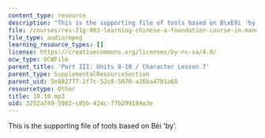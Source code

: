 ```yaml
---
content_type: resource
description: "This is the supporting file of tools based on B\xE8i 'by'."
file: /courses/res-21g-003-learning-chinese-a-foundation-course-in-mandarin-spring-2011/3252a7495982c05b424cf7b299184a3e_10.10.mp3
file_type: audio/mpeg
learning_resource_types: []
license: https://creativecommons.org/licenses/by-nc-sa/4.0/
ocw_type: OCWFile
parent_title: 'Part III: Units 8-10 / Character Lesson 7'
parent_type: SupplementalResourceSection
parent_uid: 5e882777-1f7c-52c8-5070-a26ba4701a68
resourcetype: Other
title: 10.10.mp3
uid: 3252a749-5982-c05b-424c-f7b299184a3e
---
```

This is the supporting file of tools based on Bèi 'by'.